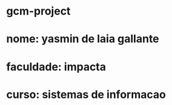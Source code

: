 # gcm-project
# nome: yasmin de laia gallante
# faculdade: impacta 
# curso: sistemas de informacao
